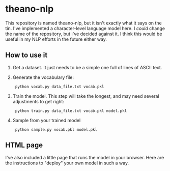 # theano-nlp

This repository is named theano-nlp, but it isn't exactly what it says on the tin.
I've implemented a character-level language model here. I *could* change the name
of the repository, but I've decided against it. I think this would be useful in
my NLP efforts in the future either way.

## How to use it

1. Get a dataset. It just needs to be a simple one full of lines of ASCII text.
2. Generate the vocabulary file:

        python vocab.py data_file.txt vocab.pkl

3. Train the model. This step will take the longest, and may need several
   adjustments to get right:

        python train.py data_file.txt vocab.pkl model.pkl

4. Sample from your trained model

        python sample.py vocab.pkl model.pkl

## HTML page

I've also included a little page that runs the model in your browser. Here are
the instructions to "deploy" your own model in such a way.
